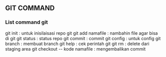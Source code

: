 ## GIT COMMAND

### List command git

git init :  untuk inisilaisasi repo git
git add namafile : nambahin file agar bisa di git
git status : status repo
git commit : commit
git config : untuk config
git branch : membuat branch
git help : cek perintah git
git rm : delete dari staging area
git checkout -- kode namafile : mengembalikan commit
